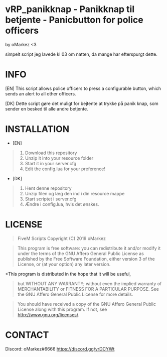 # vRP_panikknap - Panikknap til betjente - Panicbutton for police officers
by oMarkez <3

simpelt script jeg lavede kl 03 om natten, da mange har efterspurgt dette.

# INFO
[EN] This script allows police officers to press a configurable button, which sends an alert to all other officers.

[DK] Dette script gøre det muligt for bejtente at trykke på panik knap, som sender en besked til alle andre betjente.

# INSTALLATION
- [EN]
>1. Download this repository
>2. Unzip it into your resource folder
>3. Start it in your server.cfg
>4. Edit the config.lua for your preference!

- [DK] 
>1. Hent denne repository
>2. Unzip filen og læg den ind i din resource mappe
>3. Start scriptet i server.cfg
>4. Ændre i config.lua, hvis det ønskes.

# LICENSE

>FiveM Scripts
>Copyright (C) 2019 oMarkez

>This program is free software: you can redistribute it and/or modify
>it under the terms of the GNU Affero General Public License as published
>by the Free Software Foundation, either version 3 of the License, or
>(at your option) any later version.

<This program is distributed in the hope that it will be useful,
>but WITHOUT ANY WARRANTY; without even the implied warranty of
>MERCHANTABILITY or FITNESS FOR A PARTICULAR PURPOSE.  See the
>GNU Affero General Public License for more details.

>You should have received a copy of the GNU Affero General Public License
>along with this program.  If not, see <http://www.gnu.org/licenses/>.

# CONTACT
Discord: oMarkez#6666
https://discord.gg/vrDCYWt
